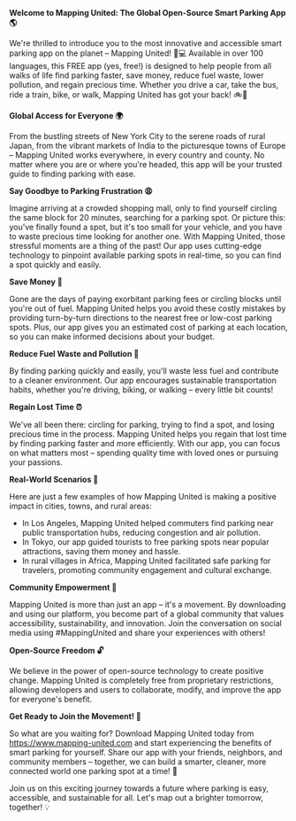 **Welcome to Mapping United: The Global Open-Source Smart Parking App 🌎**

We're thrilled to introduce you to the most innovative and accessible smart parking app on the planet – Mapping United! 🚗💻 Available in over 100 languages, this FREE app (yes, free!) is designed to help people from all walks of life find parking faster, save money, reduce fuel waste, lower pollution, and regain precious time. Whether you drive a car, take the bus, ride a train, bike, or walk, Mapping United has got your back! 🚲👏

**Global Access for Everyone 🌍**

From the bustling streets of New York City to the serene roads of rural Japan, from the vibrant markets of India to the picturesque towns of Europe – Mapping United works everywhere, in every country and county. No matter where you are or where you're headed, this app will be your trusted guide to finding parking with ease.

**Say Goodbye to Parking Frustration 😩**

Imagine arriving at a crowded shopping mall, only to find yourself circling the same block for 20 minutes, searching for a parking spot. Or picture this: you've finally found a spot, but it's too small for your vehicle, and you have to waste precious time looking for another one. With Mapping United, those stressful moments are a thing of the past! Our app uses cutting-edge technology to pinpoint available parking spots in real-time, so you can find a spot quickly and easily.

**Save Money 💸**

Gone are the days of paying exorbitant parking fees or circling blocks until you're out of fuel. Mapping United helps you avoid these costly mistakes by providing turn-by-turn directions to the nearest free or low-cost parking spots. Plus, our app gives you an estimated cost of parking at each location, so you can make informed decisions about your budget.

**Reduce Fuel Waste and Pollution 🌟**

By finding parking quickly and easily, you'll waste less fuel and contribute to a cleaner environment. Our app encourages sustainable transportation habits, whether you're driving, biking, or walking – every little bit counts!

**Regain Lost Time ⏰**

We've all been there: circling for parking, trying to find a spot, and losing precious time in the process. Mapping United helps you regain that lost time by finding parking faster and more efficiently. With our app, you can focus on what matters most – spending quality time with loved ones or pursuing your passions.

**Real-World Scenarios 🌆**

Here are just a few examples of how Mapping United is making a positive impact in cities, towns, and rural areas:

* In Los Angeles, Mapping United helped commuters find parking near public transportation hubs, reducing congestion and air pollution.
* In Tokyo, our app guided tourists to free parking spots near popular attractions, saving them money and hassle.
* In rural villages in Africa, Mapping United facilitated safe parking for travelers, promoting community engagement and cultural exchange.

**Community Empowerment 🌟**

Mapping United is more than just an app – it's a movement. By downloading and using our platform, you become part of a global community that values accessibility, sustainability, and innovation. Join the conversation on social media using #MappingUnited and share your experiences with others!

**Open-Source Freedom 🔓**

We believe in the power of open-source technology to create positive change. Mapping United is completely free from proprietary restrictions, allowing developers and users to collaborate, modify, and improve the app for everyone's benefit.

**Get Ready to Join the Movement! 🚀**

So what are you waiting for? Download Mapping United today from https://www.mapping-united.com and start experiencing the benefits of smart parking for yourself. Share our app with your friends, neighbors, and community members – together, we can build a smarter, cleaner, more connected world one parking spot at a time! 🌟

Join us on this exciting journey towards a future where parking is easy, accessible, and sustainable for all. Let's map out a brighter tomorrow, together! 💡